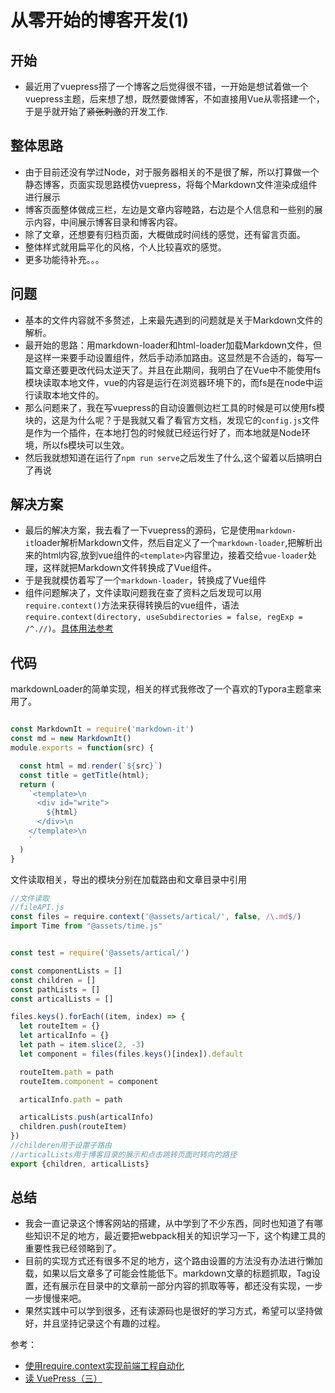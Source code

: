 # 从零开始的博客开发(1)

## 开始

- 最近用了vuepress搭了一个博客之后觉得很不错，一开始是想试着做一个vuepress主题，后来想了想，既然要做博客，不如直接用Vue从零搭建一个，于是乎就开始了~~紧张刺激~~的开发工作.

## 整体思路

- 由于目前还没有学过Node，对于服务器相关的不是很了解，所以打算做一个静态博客，页面实现思路模仿vuepress，将每个Markdown文件渲染成组件进行展示
- 博客页面整体做成三栏，左边是文章内容睦路，右边是个人信息和一些别的展示内容，中间展示博客目录和博客内容。
- 除了文章，还想要有归档页面，大概做成时间线的感觉，还有留言页面。
- 整体样式就用扁平化的风格，个人比较喜欢的感觉。
- 更多功能待补充。。。

## 问题

- 基本的文件内容就不多赘述，上来最先遇到的问题就是关于Markdown文件的解析。
- 最开始的思路：用markdown-loader和html-loader加载Markdown文件，但是这样一来要手动设置组件，然后手动添加路由。这显然是不合适的，每写一篇文章还要更改代码太逆天了。并且在此期间，我明白了在Vue中不能使用fs模块读取本地文件，vue的内容是运行在浏览器环境下的，而fs是在node中运行读取本地文件的。
- 那么问题来了，我在写vuepress的自动设置侧边栏工具的时候是可以使用fs模块的，这是为什么呢？于是我就又看了看官方文档，发现它的`config.js`文件是作为一个插件，在本地打包的时候就已经运行好了，而本地就是Node环境，所以fs模块可以生效。
- 然后我就想知道在运行了`npm run serve`之后发生了什么,这个留着以后搞明白了再说

## 解决方案
- 最后的解决方案，我去看了一下vuepress的源码，它是使用`markdown-it`loader解析Markdown文件，然后自定义了一个`markdown-loader`,把解析出来的html内容,放到vue组件的`<template>`内容里边，接着交给`vue-loader`处理，这样就把Markdown文件转换成了Vue组件。
- 于是我就模仿着写了一个`markdown-loader`，转换成了Vue组件
- 组件问题解决了，文件读取问题我在查了资料之后发现可以用`require.context()`方法来获得转换后的vue组件，语法`require.context(directory, useSubdirectories = false, regExp = /^.//)`。[具体用法参考](https://www.jianshu.com/p/c894ea00dfec)

## 代码
markdownLoader的简单实现，相关的样式我修改了一个喜欢的Typora主题拿来用了。
```javascript

const MarkdownIt = require('markdown-it')
const md = new MarkdownIt()
module.exports = function(src) {

  const html = md.render(`${src}`)
  const title = getTitle(html);
  return (
    `<template>\n
      <div id="write">
        ${html}
      </div>\n
    </template>\n
    `
  )
}
```

文件读取相关，导出的模块分别在加载路由和文章目录中引用
```javascript
//文件读取
//fileAPI.js
const files = require.context('@assets/artical/', false, /\.md$/)
import Time from "@assets/time.js"


const test = require('@assets/artical/')

const componentLists = []
const children = []
const pathLists = []
const articalLists = []

files.keys().forEach((item, index) => {
  let routeItem = {}
  let articalInfo = {}
  let path = item.slice(2, -3)
  let component = files(files.keys()[index]).default

  routeItem.path = path
  routeItem.component = component

  articalInfo.path = path 

  articalLists.push(articalInfo)
  children.push(routeItem)
})
//childeren用于设置子路由
//articalLists用于博客目录的展示和点击跳转页面时转向的路径
export {children, articalLists} 

```

## 总结
- 我会一直记录这个博客网站的搭建，从中学到了不少东西，同时也知道了有哪些知识不足的地方，最近要把webpack相关的知识学习一下，这个构建工具的重要性我已经领略到了。
- 目前的实现方式还有很多不足的地方，这个路由设置的方法没有办法进行懒加载，如果以后文章多了可能会性能低下。markdown文章的标题抓取，Tag设置，还有展示在目录中的文章前一部分内容的抓取等等，都还没有实现，一步一步慢慢来吧。
- 果然实践中可以学到很多，还有读源码也是很好的学习方式，希望可以坚持做好，并且坚持记录这个有趣的过程。
  
参考：
- [使用require.context实现前端工程自动化](https://www.jianshu.com/p/c894ea00dfec)
- [读 VuePress（三）](https://www.jianshu.com/p/a95c04a68d14) 

